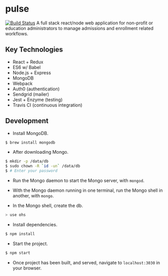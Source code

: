 # pulse
[![Build Status](https://travis-ci.org/farookkhan/pulse.svg?branch=master)](https://travis-ci.org/farookkhan/pulse)
A full stack react/node web application for non-profit or education administrators to manage admissions and enrollment related workflows.

## Key Technologies
* React + Redux
* ES6 w/ Babel
* Node.js + Express
* MongoDB
* Webpack
* Auth0 (authentication)
* Sendgrid (mailer)
* Jest + Enzyme (testing)
* Travis CI (continuous integration)

## Development
* Install MongoDB.
```bash
$ brew install mongodb
```

* After downloading Mongo.
```bash
$ mkdir -p /data/db
$ sudo chown -R `id -un` /data/db
$ # Enter your password
```
* Run the Mongo daemon to start the Mongo server, with `mongod`.

* With the Mongo daemon running in one terminal, run the Mongo shell in another, with `mongo`.

* In the Mongo shell, create the db.
```bash
> use ohs
```

* Install dependencies.
```bash
$ npm install
```

* Start the project.
```bash
$ npm start
```

* Once project has been built, and served, navigate to `localhost:3030` in your browser.
